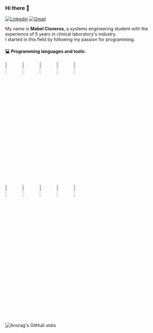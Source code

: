 ### Hi there 👋

[![Linkedin](https://img.shields.io/badge/-LinkedIn-blue?style=flat&logo=Linkedin&logoColor=white)](https://www.linkedin.com/in/mabel-elcie-cisneros-pacheco-90410a73/)
[![Gmail](https://img.shields.io/badge/-Gmail-c14438?style=flat&logo=Gmail&logoColor=white)](mailto:mabel.elcie@gmail.com)


My name is **Mabel Cisneros**, a systems engineering student with the experience of 5 years in clinical laboratory's industry.
<br/>I started in this field by following my passion for programming. 



#### :computer: Programming languages and tools: 

<div>
<code><img width="10%" src="https://www.vectorlogo.zone/logos/python/python-ar21.svg"></code>
<code><img width="10%" src="https://www.vectorlogo.zone/logos/javascript/javascript-ar21.svg"></code>
<code><img width="10%" src="https://www.vectorlogo.zone/logos/mysql/mysql-ar21.svg"></code>
<code><img width="10%" src="https://www.vectorlogo.zone/logos/amazon_aws/amazon_aws-ar21.svg"></code>
<code><img width="10%" src="https://www.vectorlogo.zone/logos/reactjs/reactjs-ar21.svg"></code>
  <br />
<code><img width="10%" src="https://www.vectorlogo.zone/logos/sass-lang/sass-lang-ar21.svg"></code>
<code><img width="10%" src="https://www.vectorlogo.zone/logos/w3_html5/w3_html5-ar21.svg"></code>
<code><img width="10%" src="https://www.vectorlogo.zone/logos/w3_css/w3_css-ar21.svg"></code>
<code><img width="10%" src="https://www.vectorlogo.zone/logos/firebase/firebase-ar21.svg"></code>
<code><img width="10%" src="https://www.vectorlogo.zone/logos/djangoproject/djangoproject-ar21.svg"></code>
<br /><br /><br />
</div>

![Anurag's GitHub stats](https://github-readme-stats.vercel.app/api?username=Mabeley&theme=radical&show_icons=true)
